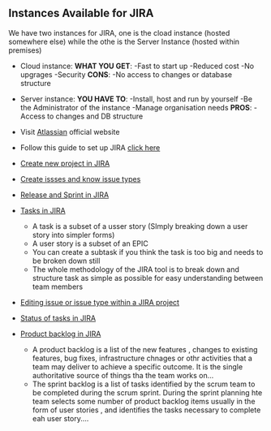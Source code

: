 ## Instances Available for JIRA

We have two instances for JIRA, one is the cload instance (hosted somewhere else) while the othe is the Server Instance (hosted within premises)
- Cloud instance:
 **WHAT YOU GET**:
 -Fast to start up
 -Reduced cost
 -No upgrages
 -Security
 **CONS**:
 -No access to changes or database structure 
- Server instance:
**YOU HAVE TO**:
 -Install, host and run by yourself
 -Be the Administrator of the instance
 -Manage organisation needs 
 **PROS**:
 -Access to changes and DB structure


- Visit [Atlassian](https://www.atlassian.com/) official website 
- Follow this guide to set up JIRA [click here](https://youtu.be/9uzOx5amps0?si=LS7Iep93Ngm0QNZm)
- [Create new project in JIRA](https://youtu.be/yWMSyRB7aFc?si=zulqSaHnogT_VxBs)
- [Create issses and know issue types](https://youtu.be/sZ7nfA2CwaM?si=kPWJlYkzIizQJPA5)
- [Release and Sprint in JIRA](https://youtu.be/Vt1O6HdGPW8?si=qHPj9zPksFEqZdWV)
- [Tasks in JIRA](https://youtu.be/8F_mnyS2zxA?si=gyhKkEWO8CLhA7CU)
   - A task is a subset of a usser story (SImply breaking down a user story into simpler forms)
   - A user story is a subset of an EPIC
   - You can create a subtask if you think the task is too big and needs to be broken down still
   - The whole methodology of the JIRA tool is to break down and structure task as simple as possible for easy understanding between team members
- [Editing issue or issue type within a JIRA project ](https://youtu.be/xYhHINFJbk4?si=eVeViqxsczhRiSlZ)
- [Status of tasks in JIRA](https://youtu.be/kIrfqcsNRb0?si=4u1nJdqyhprUVvEd)
- [Product backlog in JIRA](https://youtu.be/y7g9mlbL40w?si=SstsRiq3ieyQcZCK)
   - A product backlog is a list of the new features , changes to existing features, bug fixes, infrastructure chnages or othr activities that a team may deliver to achieve a specific outcome. It is the single authoritative source of things tha the team works on...
   - The sprint backlog is a list of tasks identified by the scrum team to be completed during the scrum sprint. During the sprint planning hte team selects some number of product backlog items usually in the form of user stories , and identifies the tasks necessary to complete eah user story....